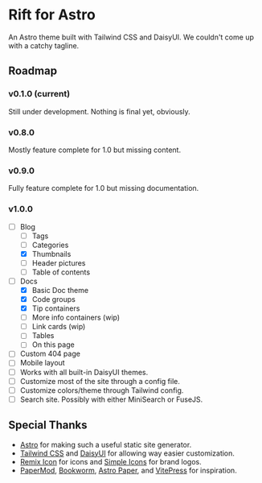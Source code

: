 # Rift for Astro

An Astro theme built with Tailwind CSS and DaisyUI. We couldn't come up with a catchy tagline.

## Roadmap

### v0.1.0 (current)

Still under development. Nothing is final yet, obviously.

### v0.8.0

Mostly feature complete for 1.0 but missing content.

### v0.9.0

Fully feature complete for 1.0 but missing documentation.

### v1.0.0

-   [ ] Blog
    -   [ ] Tags
    -   [ ] Categories
    -   [x] Thumbnails
    -   [ ] Header pictures
    -   [ ] Table of contents
-   [ ] Docs
    -   [x] Basic Doc theme
    -   [x] Code groups
    -   [x] Tip containers
    -   [ ] More info containers (wip)
    -   [ ] Link cards (wip)
    -   [ ] Tables
    -   [ ] On this page
-   [ ] Custom 404 page
-   [ ] Mobile layout
-   [ ] Works with all built-in DaisyUI themes.
-   [ ] Customize most of the site through a config file.
-   [ ] Customize colors/theme through Tailwind config.
-   [ ] Search site. Possibly with either MiniSearch or FuseJS.

## Special Thanks

-   [Astro](https://astro.build/) for making such a useful static site generator.
-   [Tailwind CSS](https://tailwindcss.com/) and [DaisyUI](https://daisyui.com/) for allowing way easier customization.
-   [Remix Icon](https://remixicon.com/) for icons and [Simple Icons](https://simpleicons.org/) for brand logos.
-   [PaperMod](https://adityatelange.github.io/hugo-PaperMod/), [Bookworm](https://demo.gethugothemes.com/bookworm/), [Astro Paper](https://astro-paper.pages.dev/), and [VitePress](https://vitepress.dev/) for inspiration.

